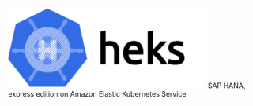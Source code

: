 [![heks logo](https://github.com/cloudsapiens/heks/blob/main/heks.png)](https://github.com/cloudsapiens/heks)
SAP HANA, express edition on Amazon Elastic Kubernetes Service


